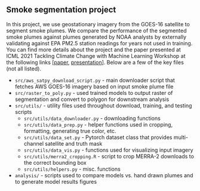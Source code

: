 ## Smoke segmentation project

In this project, we use geostationary imagery from the GOES-16 satellite to segment smoke plumes. We compare the performance of the segmented smoke plumes against plumes generated by NOAA analysts by externally validating against EPA PM2.5 station readings for years not used in training. You can find more details about the project and the paper presented at ICML 2021 Tackling Climate Change with Machine Learning Workshop at the following links [[paper](http://arxiv.org/abs/2109.01637), [presentation](https://www.climatechange.ai/papers/icml2021/63)]. Below are a few of the key files (not all listed).
* `src/aws_satpy_download_script.py` - main downloader script that fetches AWS GOES-16 imagery based on input smoke plume file
* `src/raster_to_poly.py` - used trained models to output raster of segmentation and convert to polygon for downstream analysis
* `src/utils/` - utility files used throughout download, training, and testing scripts
    * `src/utils/data_downloader.py` - downloading functions 
    * `src/utils/data_prep.py` - helper functions used in cropping, formatting, generating true color, etc.
    * `src/utils/data_set.py` - Pytorch dataset class that provides multi-channel satellite and truth mask
    * `src/utils/data_vis.py` - functions used for visualizing input imagery
    * `src/utils/merra2_cropping.R` - script to crop MERRA-2 downloads to the correct bounding box
    * `src/utils/helpers.py` - misc. functions
* `analysis/` - scripts used to compare models vs. hand drawn plumes and to generate model results figures 


